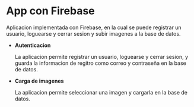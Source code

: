 <h1>
    App con Firebase
</h1>

<p>
    Aplicacion implementada con Firebase, en la cual se puede registrar un usuario, loguearse y cerrar sesion y subir imagenes a la base de datos.
</p>

<ul>
    <li>
        <strong>Autenticacion</strong>
        <p>
            La aplicacion permite registrar un usuario, loguearse y cerrar sesion, y guarda la informacion de regitro como correo y contraseña en la base de datos.
        </p>
    </li>
    <li>
        <strong>Carga de imagenes</strong>
        <p>
            La aplicacion permite seleccionar una imagen y cargarla en la base de datos.
        </p>
    </li>
</ul>
